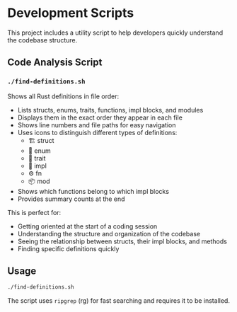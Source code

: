 # Development Scripts

This project includes a utility script to help developers quickly understand the codebase structure.

## Code Analysis Script

### `./find-definitions.sh`
Shows all Rust definitions in file order:
- Lists structs, enums, traits, functions, impl blocks, and modules
- Displays them in the exact order they appear in each file
- Shows line numbers and file paths for easy navigation
- Uses icons to distinguish different types of definitions:
  - 🏗️ struct
  - 🔢 enum
  - 🎯 trait
  - 🧩 impl
  - ⚙️ fn
  - 📦 mod
- Shows which functions belong to which impl blocks
- Provides summary counts at the end

This is perfect for:
- Getting oriented at the start of a coding session
- Understanding the structure and organization of the codebase
- Seeing the relationship between structs, their impl blocks, and methods
- Finding specific definitions quickly

## Usage

```bash
./find-definitions.sh
```

The script uses `ripgrep` (rg) for fast searching and requires it to be installed.